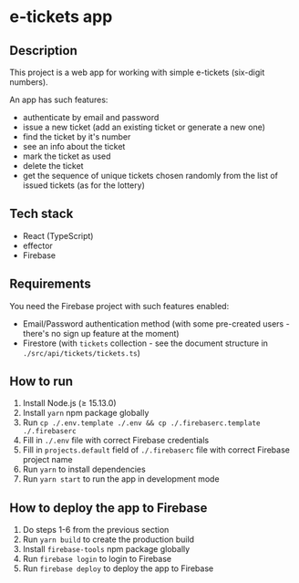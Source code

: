 # e-tickets app

## Description

This project is a web app for working with simple e-tickets (six-digit numbers).

An app has such features:
* authenticate by email and password
* issue a new ticket (add an existing ticket or generate a new one)
* find the ticket by it's number
* see an info about the ticket
* mark the ticket as used
* delete the ticket
* get the sequence of unique tickets chosen randomly from
the list of issued tickets (as for the lottery)

## Tech stack

* React (TypeScript)
* effector
* Firebase

## Requirements

You need the Firebase project with such features enabled:
* Email/Password authentication method (with some pre-created
users - there's no sign up feature at the moment)
* Firestore (with `tickets` collection - see the document
structure in `./src/api/tickets/tickets.ts`)

## How to run

1. Install Node.js (≥ 15.13.0)
2. Install `yarn` npm package globally
3. Run `cp ./.env.template ./.env && cp ./.firebaserc.template ./.firebaserc`
4. Fill in `./.env` file with correct Firebase credentials
5. Fill in `projects.default` field of `./.firebaserc` file
with correct Firebase project name
6. Run `yarn` to install dependencies
7. Run `yarn start` to run the app in development mode

## How to deploy the app to Firebase

1. Do steps 1-6 from the previous section
2. Run `yarn build` to create the production build
3. Install `firebase-tools` npm package globally
4. Run `firebase login` to login to Firebase
5. Run `firebase deploy` to deploy the app to Firebase
